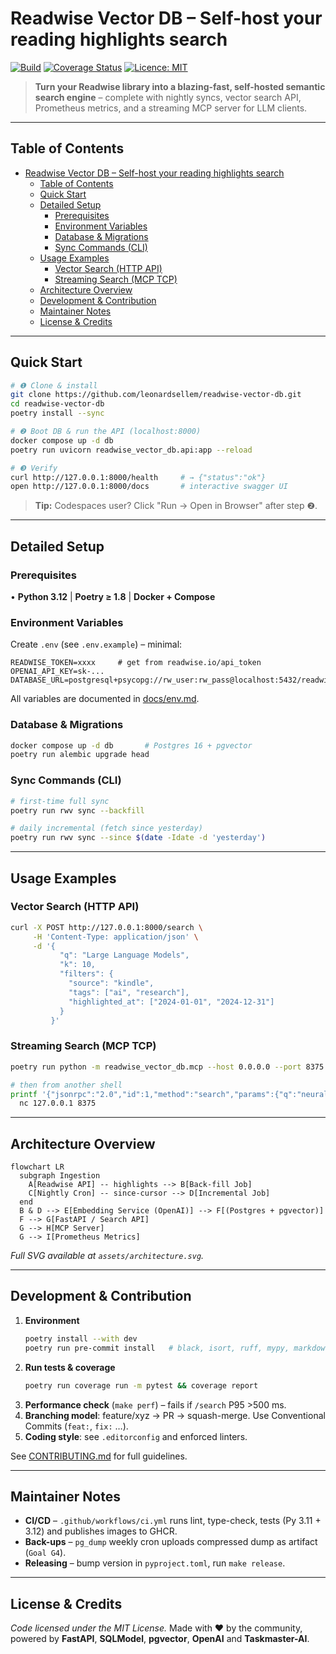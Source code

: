 # Readwise Vector DB – Self-host your reading highlights search

[![Build](https://github.com/leonardsellem/readwise-vector-db/actions/workflows/ci.yml/badge.svg)](https://github.com/leonardsellem/readwise-vector-db/actions/workflows/ci.yml)
[![Coverage Status](https://img.shields.io/badge/coverage-90%25-brightgreen)](https://github.com/leonardsellem/readwise-vector-db/actions/workflows/ci.yml)
[![Licence: MIT](https://img.shields.io/badge/licence-MIT-blue.svg)](LICENCE)

> **Turn your Readwise library into a blazing-fast, self-hosted semantic search engine** – complete with nightly syncs, vector search API, Prometheus metrics, and a streaming MCP server for LLM clients.

---

## Table of Contents
- [Readwise Vector DB – Self-host your reading highlights search](#readwise-vector-db--self-host-your-reading-highlights-search)
  - [Table of Contents](#table-of-contents)
  - [Quick Start](#quick-start)
  - [Detailed Setup](#detailed-setup)
    - [Prerequisites](#prerequisites)
    - [Environment Variables](#environment-variables)
    - [Database \& Migrations](#database--migrations)
    - [Sync Commands (CLI)](#sync-commands-cli)
  - [Usage Examples](#usage-examples)
    - [Vector Search (HTTP API)](#vector-search-http-api)
    - [Streaming Search (MCP TCP)](#streaming-search-mcp-tcp)
  - [Architecture Overview](#architecture-overview)
  - [Development \& Contribution](#development--contribution)
  - [Maintainer Notes](#maintainer-notes)
  - [License \& Credits](#license--credits)

---

## Quick Start
```bash
# ❶ Clone & install
git clone https://github.com/leonardsellem/readwise-vector-db.git
cd readwise-vector-db
poetry install --sync

# ❷ Boot DB & run the API (localhost:8000)
docker compose up -d db
poetry run uvicorn readwise_vector_db.api:app --reload

# ❸ Verify
curl http://127.0.0.1:8000/health     # → {"status":"ok"}
open http://127.0.0.1:8000/docs       # interactive swagger UI
```

> **Tip:** Codespaces user? Click "Run → Open in Browser" after step ❷.

---

## Detailed Setup
### Prerequisites
• **Python 3.12** \| **Poetry ≥ 1.8** \| **Docker + Compose**

### Environment Variables
Create `.env` (see `.env.example`) – minimal:
```env
READWISE_TOKEN=xxxx     # get from readwise.io/api_token
OPENAI_API_KEY=sk-...
DATABASE_URL=postgresql+psycopg://rw_user:rw_pass@localhost:5432/readwise
```
All variables are documented in [docs/env.md](docs/env.md).

### Database & Migrations
```bash
docker compose up -d db       # Postgres 16 + pgvector
poetry run alembic upgrade head
```

### Sync Commands (CLI)
```bash
# first-time full sync
poetry run rwv sync --backfill

# daily incremental (fetch since yesterday)
poetry run rwv sync --since $(date -Idate -d 'yesterday')
```

---

## Usage Examples
### Vector Search (HTTP API)
```bash
curl -X POST http://127.0.0.1:8000/search \
     -H 'Content-Type: application/json' \
     -d '{
           "q": "Large Language Models",
           "k": 10,
           "filters": {
             "source": "kindle",
             "tags": ["ai", "research"],
             "highlighted_at": ["2024-01-01", "2024-12-31"]
           }
         }'
```

### Streaming Search (MCP TCP)
```bash
poetry run python -m readwise_vector_db.mcp --host 0.0.0.0 --port 8375 &

# then from another shell
printf '{"jsonrpc":"2.0","id":1,"method":"search","params":{"q":"neural networks"}}\n' | \
  nc 127.0.0.1 8375
```

---

## Architecture Overview
```mermaid
flowchart LR
  subgraph Ingestion
    A[Readwise API] -- highlights --> B[Back-fill Job]
    C[Nightly Cron] -- since-cursor --> D[Incremental Job]
  end
  B & D --> E[Embedding Service (OpenAI)] --> F[(Postgres + pgvector)]
  F --> G[FastAPI / Search API]
  G --> H[MCP Server]
  G --> I[Prometheus Metrics]
```
*Full SVG available at `assets/architecture.svg`.*

---

## Development & Contribution
1. **Environment**
   ```bash
   poetry install --with dev
   poetry run pre-commit install   # black, isort, ruff, mypy, markdownlint
   ```
2. **Run tests & coverage**
   ```bash
   poetry run coverage run -m pytest && coverage report
   ```
3. **Performance check** (`make perf`) – fails if `/search` P95 >500 ms.
4. **Branching model**: feature/xyz → PR → squash-merge. Use Conventional Commits (`feat:`, `fix:` …).
5. **Coding style**: see `.editorconfig` and enforced linters.

See [CONTRIBUTING.md](CONTRIBUTING.md) for full guidelines.

---

## Maintainer Notes
* **CI/CD** – `.github/workflows/ci.yml` runs lint, type-check, tests (Py 3.11 + 3.12) and publishes images to GHCR.
* **Back-ups** – `pg_dump` weekly cron uploads compressed dump as artifact (`Goal G4`).
* **Releasing** – bump version in `pyproject.toml`, run `make release`.

---

## License & Credits
*Code licensed under the MIT License.*
Made with ❤️ by the community, powered by **FastAPI**, **SQLModel**, **pgvector**, **OpenAI** and **Taskmaster-AI**.
